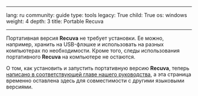 

---

lang: ru
community: guide
type: tools
legacy: True
child: True
os: windows
weight: 4
depth: 3
title: Portable Recuva

---

Портативная версия **Recuva** не требует установки. Ее можно, например, хранить на USB-флэшке и использовать на разных компьютерах по необходимости. Кроме того, следы использования портативного **Recuva** на компьютере не остаются.

О том, как установить и запустить портативную версию **Recuva**, теперь [написано в соответствующей главе нашего руководства](recuva_install), а эта страница временно оставлена здесь для совместимости с другими языковыми версиями.

